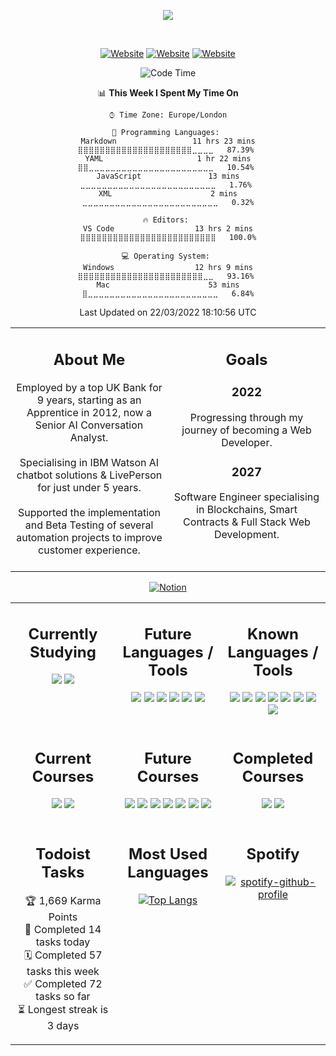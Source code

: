 <!-- Start Title Section -->

<div align="center">

<a href="https://github.com/liamfrazer/"><img src="https://readme-typing-svg.herokuapp.com?size=50&duration=4500&color=DB5631&center=true&vCenter=true&width=900&lines=Liam+Frazer;Senior+AI+Conversation+Analyst;%F0%9F%9A%80%F0%9F%9A%80%F0%9F%9A%80;Future+Software+Engineer"></a>

</div>
<div align="center">
<br />

[![Website](https://img.shields.io/website?label=frz.dev&style=for-the-badge&url=https%3A%2F%2Ffrz.dev)](https://frz.dev)
[![Website](https://img.shields.io/website?label=liamfrazer.com&style=for-the-badge&url=https%3A%2F%2Fliamfrazer.com)](https://liamfrazer.com)
[![Website](https://img.shields.io/website?label=adaptoken.com&style=for-the-badge&url=https%3A%2F%2Fadaptoken.com)](https://adaptoken.com)

</div>

<!-- End Title Section -->
<div align="center">

<!--START_SECTION:waka-->
![Code Time](http://img.shields.io/badge/Code%20Time-13%20hrs%2010%20mins-blue)

📊 **This Week I Spent My Time On** 

```text
⌚︎ Time Zone: Europe/London

💬 Programming Languages: 
Markdown                 11 hrs 23 mins      ⣿⣿⣿⣿⣿⣿⣿⣿⣿⣿⣿⣿⣿⣿⣿⣿⣿⣿⣿⣿⣿⣀⣀⣀⣀   87.39% 
YAML                     1 hr 22 mins        ⣿⣿⣀⣀⣀⣀⣀⣀⣀⣀⣀⣀⣀⣀⣀⣀⣀⣀⣀⣀⣀⣀⣀⣀⣀   10.54% 
JavaScript               13 mins             ⣀⣀⣀⣀⣀⣀⣀⣀⣀⣀⣀⣀⣀⣀⣀⣀⣀⣀⣀⣀⣀⣀⣀⣀⣀   1.76% 
XML                      2 mins              ⣀⣀⣀⣀⣀⣀⣀⣀⣀⣀⣀⣀⣀⣀⣀⣀⣀⣀⣀⣀⣀⣀⣀⣀⣀   0.32%

🔥 Editors: 
VS Code                  13 hrs 2 mins       ⣿⣿⣿⣿⣿⣿⣿⣿⣿⣿⣿⣿⣿⣿⣿⣿⣿⣿⣿⣿⣿⣿⣿⣿⣿   100.0%

💻 Operating System: 
Windows                  12 hrs 9 mins       ⣿⣿⣿⣿⣿⣿⣿⣿⣿⣿⣿⣿⣿⣿⣿⣿⣿⣿⣿⣿⣿⣿⣿⣀⣀   93.16% 
Mac                      53 mins             ⣿⣀⣀⣀⣀⣀⣀⣀⣀⣀⣀⣀⣀⣀⣀⣀⣀⣀⣀⣀⣀⣀⣀⣀⣀   6.84%

```


 Last Updated on 22/03/2022 18:10:56 UTC
<!--END_SECTION:waka-->
</div>
</td></tr></table>

<table>
<tr>
<td valign="top" width="50%">
<div align="center">

## About Me

<div align="center">
Employed by a top UK Bank for 9 years, starting as an Apprentice in 2012, now a Senior AI Conversation Analyst.
</div>
<br />
<div align="center">
Specialising in IBM Watson AI chatbot solutions & LivePerson for just under 5 years.
</div>
<br />
<div align="center">
Supported the implementation and Beta Testing of several automation projects to improve customer experience.
</div>
<br />

</div>
</td>

<td valign="top" width="50%">
<div align="center">

## Goals

<div align="center">

### 2022

Progressing through my journey of becoming a Web Developer.

</div>

<div align="center">

### 2027

Software Engineer specialising in Blockchains, Smart Contracts & Full Stack Web Development.

</div>

</td></tr></table>

<div align="center">

[<img align="center" alt="Notion" src="https://img.shields.io/badge/Track_my_Course_Progression_via_Notion-%23000000.svg?style=for-the-badge&logo=notion&logoColor=white" />][notion]

</div>
<table>
<!-- Start Knowledge Section -->
<tr><td valign="top" width="33%">

<div align="center">

## Currently Studying

[![](https://img.shields.io/badge/Code-CSS3-informational?style=flat&logo=css3&idea&logoColor=white&color=1572B6)][css3]
[![](https://img.shields.io/badge/Code-JavaScript-informational?style=flat&logo=javascript&idea&logoColor=white&color=F7DF1E)][javascript]

</div>
</td><td valign="top" width="33%">

<div align="center">

## Future Languages / Tools

[![](https://img.shields.io/badge/Code-Node.js-informational?style=flat&logo=node.js&idea&logoColor=white&color=6DA55F)][node.js]
[![](https://img.shields.io/badge/Code-React-informational?style=flat&logo=react&idea&logoColor=white&color=61DAFB)][react]
[![](https://img.shields.io/badge/Code-Solidity-informational?style=flat&logo=solidity&idea&logoColor=white&color=363636)][solidity]
[![](https://img.shields.io/badge/Code-Next.js-informational?style=flat&logo=next.js&idea&logoColor=white&color=20232A)][next.js]
[![](https://img.shields.io/badge/Code-C-informational?style=flat&logo=c&idea&logoColor=white&color=00599C)][c]
[![](https://img.shields.io/badge/Code-Python-informational?style=flat&logo=python&idea&logoColor=white&color=ffdd54)][python]

</div>
</td><td valign="top" width="33%">

<div align="center">

## Known Languages / Tools

[![](https://img.shields.io/badge/Code-HTML5-informational?style=flat&logo=html5&idea&logoColor=white&color=E34F26)][html5]
[![](https://img.shields.io/badge/Code-Markdown-informational?style=flat&logo=markdown&idea&logoColor=white&color=000000)][markdown]
[![](https://img.shields.io/badge/Editor-VS_Code-informational?style=flat&logo=visual-studio-code&idea&logoColor=white&color=0078D7)][vscode]
[![](https://img.shields.io/badge/Projects-Jira-informational?style=flat&logo=jira&idea&logoColor=white&color=0A0FFF)][jira]
[![](https://img.shields.io/badge/Tools-Git-informational?style=flat&logo=git&idea&logoColor=white&color=F05033)][git]
[![](https://img.shields.io/badge/Repos-GitHub-informational?style=flat&logo=github&idea&logoColor=white&color=20232A)][github]
[![](https://img.shields.io/badge/Notes-Obsidian-informational?style=flat&logo=obsidian&idea&logoColor=white&color=8B77DE)][obsidian]
[![](https://img.shields.io/badge/Kanban-Notion-informational?style=flat&logo=notion&idea&logoColor=white&color=FFFFFF)][obsidian]

</div>
</td></tr>
<!-- End Knowledge Section -->

<!-- Start Courses Section -->
<tr><td valign="top" width="33%">
<div align="center">

## Current Courses

[![](https://img.shields.io/badge/Course-The_Odin_Project-informational?style=flat&idea&logoColor=white&color=E3B465)][top]
[![](https://img.shields.io/badge/Course-The_Complete_JavaScript_Course-informational?style=flat&logo=Udemy&idea&logoColor=white&color=A435F0)][cjs]

</div>
</td><td valign="top" width="33%">

<div align="center">

## Future Courses

[![](https://img.shields.io/badge/Course-Full_Stack_Open_2022-informational?style=flat&idea&logoColor=white&color=F9F9F9)][fso2022]
[![](https://img.shields.io/badge/Course-Harvard_CS50X-informational?style=flat&logo=edx&idea&logoColor=white&color=02262B)][cs50x]
[![](https://img.shields.io/badge/Course-Harvard_CS50W-informational?style=flat&logo=edx&idea&logoColor=white&color=02262B)][cs50w]
[![](https://img.shields.io/badge/Course-The_Complete_NFT_Web_Dev_Course-informational?style=flat&logo=Udemy&idea&logoColor=white&color=A435F0)][nftweb]
[![](https://img.shields.io/badge/Course-Solidity_and_Ethereum_in_React-informational?style=flat&logo=Udemy&idea&logoColor=white&color=A435F0)][soliditycourse]
[![](https://img.shields.io/badge/Course-Automate_the_Boring_Stuff-informational?style=flat&logo=Udemy&idea&logoColor=white&color=A435F0)][automateboring]
[![](https://img.shields.io/badge/Course-The_Self_Taught_Programmer-informational?style=flat&logo=Udemy&idea&logoColor=white&color=A435F0)][selftaught]

</div>
</td><td valign="top" width="33%">

<div align="center">

## Completed Courses

[![](https://img.shields.io/badge/Course-Learning_How_to_Learn-informational?style=flat&logo=Coursera&idea&logoColor=white&color=0056D2)][lhtl]
[![](https://img.shields.io/badge/Course-3_MTA_Fundamentals-informational?style=flat&logo=microsoft&idea&logoColor=white&color=258FFA)][mta]

</div>
</td></tr>
<tr>
<td valign="top" width="33%">
<div align="center">

## Todoist Tasks

<!-- TODO-IST:START -->
🏆  1,669 Karma Points           
🌸  Completed 14 tasks today           
🗓  Completed 57 tasks this week           
✅  Completed 72 tasks so far           
⏳  Longest streak is 3 days
<!-- TODO-IST:END -->
</div>
</td>

<td valign="top" width="33%">
<div align="center">

## Most Used Languages

[![Top Langs](https://github-readme-stats.vercel.app/api/top-langs/?username=liamfrazer&layout=compact&theme=dark&hide_title=1)](https://github.com/anuraghazra/github-readme-stats)

</div>
</td>
<td valign="top" width="33%">
<div align="center">

## Spotify

[![spotify-github-profile](https://spotify-github-profile.vercel.app/api/view?uid=vqx5mlye3082kyufb55ttvm6u&cover_image=false&theme=default&bar_color=2b9027&bar_color_cover=true)](https://github.com/kittinan/spotify-github-profile)

</td>
</tr></table>

<!-- End Courses Section -->

<!-- Start Links Section -->

[vscode]: https://code.visualstudio.com/
[top]: https://theodinproject.com/
[git]: https://git-scm.com/
[github]: https://github.com/
[node.js]: https://nodejs.org/
[react]: https://reactjs.org/
[html5]: https://developer.mozilla.org/en-US/docs/Glossary/HTML5/
[css3]: https://developer.mozilla.org/en-US/docs/Glossary/CSS/
[javascript]: https://developer.mozilla.org/en-US/docs/Web/JavaScript/
[solidity]: https://docs.soliditylang.org/
[lhtl]: https://www.coursera.org/learn/learning-how-to-learn/
[ibmwatson]: https://www.ibm.com/uk-en/watson/
[liveperson]: https://www.liveperson.com/
[jira]: https://www.atlassian.com/software/jira/
[next.js]: https://nextjs.org/
[json]: https://www.json.org/json-en.html/
[servicenow]: https://servicenow.com/
[cjs]: https://www.udemy.com/course/the-complete-javascript-course/
[cdi]: https://www.conversationdesigninstitute.com/courses.html/
[mta]: https://support.microsoft.com/en-us/topic/earn-a-microsoft-technology-associate-mta-certification-357215d0-31ce-0620-feba-1bb60165b770/
[python]: https://www.python.org/
[cs50x]: https://www.edx.org/course/introduction-computer-science-harvardx-cs50x/
[cs50w]: https://www.edx.org/course/cs50s-web-programming-with-python-and-javascript?index=product&queryID=5c44c1c1d4f5a81bb7d4170208bb07b1&position=1/
[c]: https://en.wikipedia.org/wiki/C_(programming_language)/
[notion]: https://liamfrazer.notion.site/Software-Engineer-Journey-0c3796b414184465aa1aa8fda6ea32a1/
[nftweb]: https://www.udemy.com/course/the-complete-nft-web-developer-course-zero-to-professional/
[soliditycourse]: https://www.udemy.com/course/solidity-ethereum-in-react-next-js-the-complete-guide/
[selftaught]: https://www.udemy.com/course/self-taught-programmer/
[automateboring]: https://www.udemy.com/course/automate/
[obsidian]: https://github.com/liamfrazer/Obsidian-Notes
[fso2022]: https://fullstackopen.com/en/
[markdown]: https://daringfireball.net/projects/markdown/

<!-- End Links Section -->

